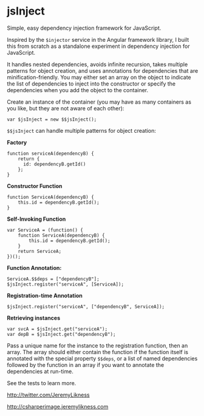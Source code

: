 jsInject
========

Simple, easy dependency injection framework for JavaScript.

Inspired by the `$injector` service in the Angular framework library, I built this from scratch as a standalone experiment in dependency injection for JavaScript. 

It handles nested dependencies, avoids infinite recursion, takes multiple patterns for object creation, and uses annotations for dependencies that are
minification-friendly. You may either set an array on the object to indicate the list of dependencies to inject into the constructor or specify the dependencies
when you add the object to the container.

Create an instance of the container (you may have as many containers as you like, but they are not aware of each other): 

    var $jsInject = new $$jsInject();

`$$jsInject` can handle multiple patterns for object creation: 

**Factory**

    function serviceA(dependencyB) {
        return {
          id: dependencyB.getId()
        };
    }

**Constructor Function** 

    function ServiceA(dependencyB) {
        this.id = dependencyB.getId();
    }

**Self-Invoking Function** 

    var ServiceA = (function() {
        function ServiceA(dependencyB) {
            this.id = dependencyB.getId();
        }
        return ServiceA;
    })();

**Function Annotation:**

    ServiceA.$$deps = ["dependencyB"]; 
    $jsInject.register("serviceA", [ServiceA]);

**Registration-time Annotation** 

    $jsInject.register("serviceA", ["dependencyB", ServiceA]);
    
**Retrieving instances** 
    
    var svcA = $jsInject.get("serviceA");
    var depB = $jsInject.get("dependencyB");

Pass a unique name for the instance to the registration function, then an array. The array should either contain the function if the function itself is annotated
with the special property `$$deps`, or a list of named dependencies followed by the function in an array if you want to annotate the dependencies at run-time.

See the tests to learn more. 

http://twitter.com/JeremyLikness

http://csharperimage.jeremylikness.com
